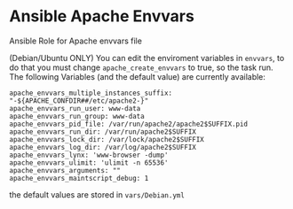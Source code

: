 # Ansible Apache Envvars
Ansible Role for Apache envvars file


(Debian/Ubuntu ONLY) You can edit the enviroment variables in `envvars`, to do that you must change `apache_create_envvars` to true, so the task run. 
The following Variables (and the default value) are currently available:
    
    apache_envvars_multiple_instances_suffix: "-${APACHE_CONFDIR##/etc/apache2-}"
    apache_envvars_run_user: www-data
    apache_envvars_run_group: www-data
    apache_envvars_pid_file: /var/run/apache2/apache2$SUFFIX.pid
    apache_envvars_run_dir: /var/run/apache2$SUFFIX
    apache_envvars_lock_dir: /var/lock/apache2$SUFFIX
    apache_envvars_log_dir: /var/log/apache2$SUFFIX
    apache_envvars_lynx: 'www-browser -dump'
    apache_envvars_ulimit: 'ulimit -n 65536'
    apache_envvars_arguments: ""
    apache_envvars_maintscript_debug: 1

the default values are stored in `vars/Debian.yml`